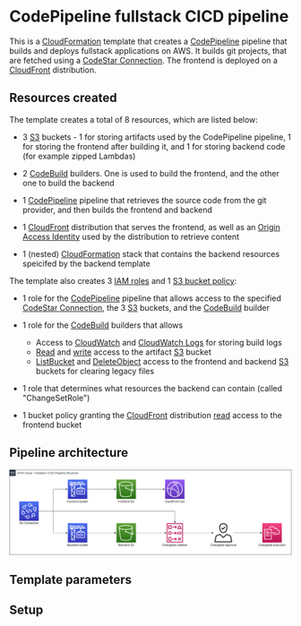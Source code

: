 # CodePipeline fullstack CICD pipeline

This is a [CloudFormation](https://docs.aws.amazon.com/AWSCloudFormation/latest/UserGuide/Welcome.html) template that creates a [CodePipeline](https://aws.amazon.com/codepipeline/) pipeline that builds and deploys fullstack applications on AWS. It builds git projects, that are fetched using a [CodeStar Connection](https://docs.aws.amazon.com/codestar-connections/latest/APIReference/Welcome.html). The frontend is deployed on a [CloudFront](https://docs.aws.amazon.com/AmazonCloudFront/latest/DeveloperGuide/Introduction.html) distribution.

## Resources created

The template creates a total of 8 resources, which are listed below:

-   3 [S3](https://aws.amazon.com/s3/) buckets - 1 for storing artifacts used by the CodePipeline pipeline, 1 for storing the frontend after building it, and 1 for storing backend code (for example zipped Lambdas)

-   2 [CodeBuild](https://aws.amazon.com/codebuild/) builders. One is used to build the frontend, and the other one to build the backend

-   1 [CodePipeline](https://aws.amazon.com/codepipeline/) pipeline that retrieves the source code from the git provider, and then builds the frontend and backend

-   1 [CloudFront](https://docs.aws.amazon.com/AmazonCloudFront/latest/DeveloperGuide/Introduction.html) distribution that serves the frontend, as well as an [Origin Access Identity](https://docs.aws.amazon.com/AmazonCloudFront/latest/DeveloperGuide/private-content-restricting-access-to-s3.html) used by the distribution to retrieve content

-   1 (nested) [CloudFormation](https://docs.aws.amazon.com/AWSCloudFormation/latest/UserGuide/Welcome.html) stack that contains the backend resources speicifed by the backend template

The template also creates 3 [IAM roles](https://docs.aws.amazon.com/IAM/latest/UserGuide/id_roles.html) and 1 [S3 bucket policy](https://docs.aws.amazon.com/AmazonS3/latest/dev/using-iam-policies.html):

-   1 role for the [CodePipeline](https://aws.amazon.com/codepipeline/) pipeline that allows access to the specified [CodeStar Connection](https://docs.aws.amazon.com/codestar-connections/latest/APIReference/Welcome.html), the 3 [S3](https://aws.amazon.com/s3/) buckets, and the [CodeBuild](https://aws.amazon.com/codebuild/) builder

-   1 role for the [CodeBuild](https://aws.amazon.com/codebuild/) builders that allows

    -   Access to [CloudWatch](https://aws.amazon.com/cloudwatch/) and [CloudWatch Logs](https://docs.aws.amazon.com/AmazonCloudWatch/latest/logs/WhatIsCloudWatchLogs.html) for storing build logs
    -   [Read](https://docs.aws.amazon.com/AmazonS3/latest/API/API_GetObject.html) and [write](https://docs.aws.amazon.com/AmazonS3/latest/API/API_PutObject.html) access to the artifact [S3](https://aws.amazon.com/s3/) bucket
    -   [ListBucket](https://docs.aws.amazon.com/AmazonS3/latest/dev/walkthrough1.html#walkthrough-group-policy:~:text=List%20root%2Dlevel%20items%2C%20folders%2C%20and%20objects,have%20permission%20for%20the%20s3%3AListBucket%20action) and [DeleteObject](https://docs.aws.amazon.com/AmazonS3/latest/API/API_DeleteObject.html) access to the frontend and backend [S3](https://aws.amazon.com/s3/) buckets for clearing legacy files

-   1 role that determines what resources the backend can contain (called "ChangeSetRole")

-   1 bucket policy granting the [CloudFront](https://docs.aws.amazon.com/AmazonCloudFront/latest/DeveloperGuide/Introduction.html) distribution [read](https://docs.aws.amazon.com/AmazonS3/latest/API/API_GetObject.html) access to the frontend bucket

## Pipeline architecture

![Diagram of how the pipeline is structured](architecture.png)

## Template parameters

## Setup
